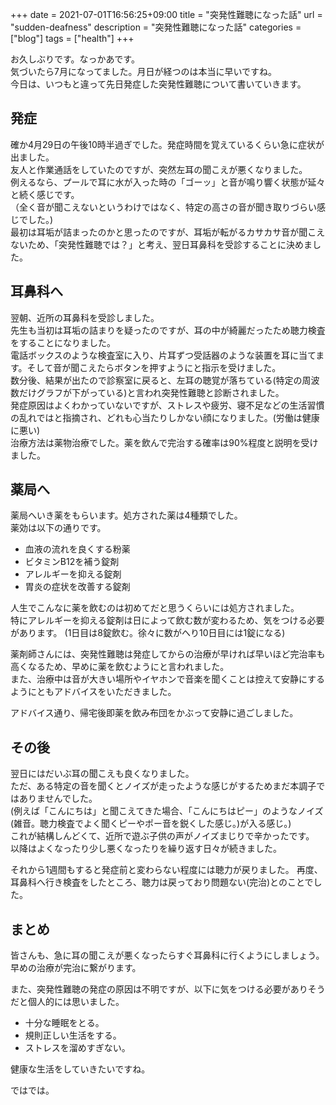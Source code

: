 +++ 
date = 2021-07-01T16:56:25+09:00
title = "突発性難聴になった話"
url = "sudden-deafness"
description = "突発性難聴になった話"
categories = ["blog"]
tags = ["health"]
+++

お久しぶりです。なっかあです。  
気づいたら7月になってました。月日が経つのは本当に早いですね。  
今日は、いつもと違って先日発症した突発性難聴について書いていきます。

## 発症

確か4月29日の午後10時半過ぎでした。発症時間を覚えているくらい急に症状が出ました。  
友人と作業通話をしていたのですが、突然左耳の聞こえが悪くなりました。  
例えるなら、プールで耳に水が入った時の「ゴーッ」と音が鳴り響く状態が延々と続く感じです。  
（全く音が聞こえないというわけではなく、特定の高さの音が聞き取りづらい感じでした。)  
最初は耳垢が詰まったのかと思ったのですが、耳垢が転がるカサカサ音が聞こえないため、「突発性難聴では？」と考え、翌日耳鼻科を受診することに決めました。

## 耳鼻科へ

翌朝、近所の耳鼻科を受診しました。  
先生も当初は耳垢の詰まりを疑ったのですが、耳の中が綺麗だったため聴力検査をすることになりました。  
電話ボックスのような検査室に入り、片耳ずつ受話器のような装置を耳に当てます。そして音が聞こえたらボタンを押すようにと指示を受けました。  
数分後、結果が出たので診察室に戻ると、左耳の聴覚が落ちている(特定の周波数だけグラフが下がっている)と言われ突発性難聴と診断されました。  
発症原因はよくわかっていないですが、ストレスや疲労、寝不足などの生活習慣の乱れではと指摘され、どれも心当たりしかない顔になりました。(労働は健康に悪い)  
治療方法は薬物治療でした。薬を飲んで完治する確率は90%程度と説明を受けました。

## 薬局へ

薬局へいき薬をもらいます。処方された薬は4種類でした。  
薬効は以下の通りです。

- 血液の流れを良くする粉薬
- ビタミンB12を補う錠剤
- アレルギーを抑える錠剤
- 胃炎の症状を改善する錠剤

人生でこんなに薬を飲むのは初めてだと思うくらいには処方されました。  
特にアレルギーを抑える錠剤は日によって飲む数が変わるため、気をつける必要があります。
(1日目は8錠飲む。徐々に数がへり10日目には1錠になる)  

薬剤師さんには、突発性難聴は発症してからの治療が早ければ早いほど完治率も高くなるため、早めに薬を飲むようにと言われました。  
また、治療中は音が大きい場所やイヤホンで音楽を聞くことは控えて安静にするようにともアドバイスをいただきました。  

アドバイス通り、帰宅後即薬を飲み布団をかぶって安静に過ごしました。

## その後

翌日にはだいぶ耳の聞こえも良くなりました。  
ただ、ある特定の音を聞くとノイズが走ったような感じがするためまだ本調子ではありませんでした。  
(例えば「こんにちは」と聞こえてきた場合、「こんにちはピー」のようなノイズ(雑音。聴力検査でよく聞くピーやポー音を鋭くした感じ。)が入る感じ。)  
これが結構しんどくて、近所で遊ぶ子供の声がノイズまじりで辛かったです。  
以降はよくなったり少し悪くなったりを繰り返す日々が続きました。

それから1週間もすると発症前と変わらない程度には聴力が戻りました。
再度、耳鼻科へ行き検査をしたところ、聴力は戻っており問題ない(完治)とのことでした。  

## まとめ

皆さんも、急に耳の聞こえが悪くなったらすぐ耳鼻科に行くようにしましょう。  
早めの治療が完治に繋がります。  

また、突発性難聴の発症の原因は不明ですが、以下に気をつける必要がありそうだと個人的には思いました。

- 十分な睡眠をとる。
- 規則正しい生活をする。
- ストレスを溜めすぎない。

健康な生活をしていきたいですね。

ではでは。
